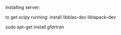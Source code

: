 

Installing server:

to get scipy running:
install libblas-dev liblapack-dev


 sudo apt-get install gfortran

